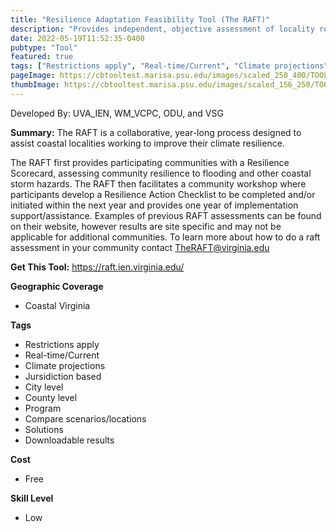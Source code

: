 ```yaml
---
title: "Resilience Adaptation Feasibility Tool (The RAFT)"
description: "Provides independent, objective assessment of locality resilience in coastal Virginia."
date: 2022-05-19T11:52:35-0400
pubtype: "Tool"
featured: true
tags: ["Restrictions apply", "Real-time/Current", "Climate projections", "Jursidiction based", "City level", "County level", "Program", "Compare scenarios/locations", "Solutions", "Downloadable results"]
pageImage: https://cbtooltest.marisa.psu.edu/images/scaled_250_400/TOOLID_5.0_ScreenCapture-1.png
thumbImage: https://cbtooltest.marisa.psu.edu/images/scaled_156_250/TOOLID_5.0_ScreenCapture-1.png
---
```

Developed By: UVA_IEN, WM_VCPC, ODU, and VSG

**Summary:** The RAFT is a collaborative, year-long process designed to assist coastal localities working to improve their climate resilience. 

The RAFT first provides participating communities with a Resilience Scorecard, assessing community resilience to flooding and other coastal storm hazards. The RAFT then facilitates a community workshop where participants develop a Resilience Action Checklist to be completed and/or initiated within the next year and provides one year of implementation support/assistance. Examples of previous RAFT assessments can be found on their website, however results are site specific and may not be applicable for additional communities. To learn more about how to do a raft assessment in your community contact TheRAFT@virginia.edu

__**Get This Tool:**__ https://raft.ien.virginia.edu/

__**Geographic Coverage**__
- Coastal Virginia

__**Tags**__
-  Restrictions apply
-  Real-time/Current
-  Climate projections
-  Jursidiction based
-  City level
-  County level
-  Program
-  Compare scenarios/locations
-  Solutions
-  Downloadable results

__**Cost**__
- Free

__**Skill Level**__
- Low
